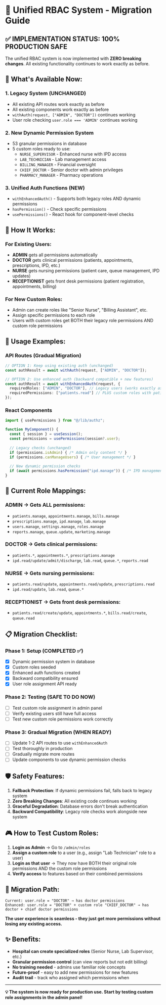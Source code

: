 # 🔐 Unified RBAC System - Migration Guide

## ✅ **IMPLEMENTATION STATUS: 100% PRODUCTION SAFE**

The unified RBAC system is now implemented with **ZERO breaking changes**. All existing functionality continues to work exactly as before.

## 🎯 **What's Available Now:**

### 1. **Legacy System (UNCHANGED)**
- All existing API routes work exactly as before
- All existing components work exactly as before  
- `withAuth(request, ["ADMIN", "DOCTOR"])` continues working
- User role checking `user.role === 'ADMIN'` continues working

### 2. **New Dynamic Permission System**
- 53 granular permissions in database
- 5 custom roles ready to use:
  - `NURSE_SUPERVISOR` - Enhanced nurse with IPD access
  - `LAB_TECHNICIAN` - Lab management access
  - `BILLING_MANAGER` - Financial oversight
  - `CHIEF_DOCTOR` - Senior doctor with admin privileges  
  - `PHARMACY_MANAGER` - Pharmacy operations

### 3. **Unified Auth Functions (NEW)**
- `withEnhancedAuth()` - Supports both legacy roles AND dynamic permissions
- `hasPermission()` - Check specific permissions
- `usePermissions()` - React hook for component-level checks

## 🚀 **How It Works:**

### **For Existing Users:**
- **ADMIN** gets all permissions automatically
- **DOCTOR** gets clinical permissions (patients, appointments, prescriptions, IPD, etc.)  
- **NURSE** gets nursing permissions (patient care, queue management, IPD updates)
- **RECEPTIONIST** gets front desk permissions (patient registration, appointments, billing)

### **For New Custom Roles:**
- Admin can create roles like "Senior Nurse", "Billing Assistant", etc.
- Assign specific permissions to each role
- Users with custom roles get BOTH their legacy role permissions AND custom role permissions

## 📝 **Usage Examples:**

### **API Routes (Gradual Migration)**

```typescript
// OPTION 1: Keep using existing auth (unchanged)
const authResult = await withAuth(request, ["ADMIN", "DOCTOR"]);

// OPTION 2: Use enhanced auth (backward compatible + new features)
const authResult = await withEnhancedAuth(request, {
  requiredRoles: ["ADMIN", "DOCTOR"], // Legacy users (works exactly as before)  
  requiredPermissions: ["patients.read"] // PLUS custom roles with patients.read
});
```

### **React Components**

```typescript
import { usePermissions } from "@/lib/authz";

function MyComponent() {
  const { session } = useSession();
  const permissions = usePermissions(session?.user);
  
  // Legacy checks (unchanged)
  if (permissions.isAdmin) { /* Admin only content */ }
  if (permissions.canManageUsers) { /* User management */ }
  
  // New dynamic permission checks
  if (await permissions.hasPermission("ipd.manage")) { /* IPD management */ }
}
```

## 🔧 **Current Role Mappings:**

### **ADMIN** → Gets ALL permissions:
- `patients.manage`, `appointments.manage`, `bills.manage`
- `prescriptions.manage`, `ipd.manage`, `lab.manage`  
- `users.manage`, `settings.manage`, `roles.manage`
- `reports.manage`, `queue.update`, `marketing.manage`

### **DOCTOR** → Gets clinical permissions:
- `patients.*`, `appointments.*`, `prescriptions.manage`
- `ipd.read/update/admit/discharge`, `lab.read`, `queue.*`, `reports.read`

### **NURSE** → Gets nursing permissions:
- `patients.read/update`, `appointments.read/update`, `prescriptions.read`
- `ipd.read/update`, `lab.read`, `queue.*`

### **RECEPTIONIST** → Gets front desk permissions:  
- `patients.read/create/update`, `appointments.*`, `bills.read/create`, `queue.read`

## 📋 **Migration Checklist:**

### **Phase 1: Setup (COMPLETED ✅)**
- [x] Dynamic permission system in database
- [x] Custom roles seeded  
- [x] Enhanced auth functions created
- [x] Backward compatibility ensured
- [x] User role assignment API ready

### **Phase 2: Testing (SAFE TO DO NOW)**
- [ ] Test custom role assignment in admin panel
- [ ] Verify existing users still have full access
- [ ] Test new custom role permissions work correctly

### **Phase 3: Gradual Migration (WHEN READY)**
- [ ] Update 1-2 API routes to use `withEnhancedAuth`
- [ ] Test thoroughly in production
- [ ] Gradually migrate more routes
- [ ] Update components to use dynamic permission checks

## 🛡️ **Safety Features:**

1. **Fallback Protection**: If dynamic permissions fail, falls back to legacy system
2. **Zero Breaking Changes**: All existing code continues working  
3. **Graceful Degradation**: Database errors don't break authentication
4. **Backward Compatibility**: Legacy role checks work alongside new system

## 🎮 **How to Test Custom Roles:**

1. **Login as Admin** → Go to `/admin/roles`
2. **Assign a custom role** to a user (e.g., assign "Lab Technician" role to a user)
3. **Login as that user** → They now have BOTH their original role permissions AND the custom role permissions
4. **Verify access** to features based on their combined permissions

## 🔄 **Migration Path:**

```
Current: user.role = "DOCTOR" → has doctor permissions
Enhanced: user.role = "DOCTOR" + custom role "CHIEF_DOCTOR" → has doctor + chief doctor permissions
```

**The user experience is seamless - they just get more permissions without losing any existing access.**

## ✨ **Benefits:**

- **Hospital can create specialized roles** (Senior Nurse, Lab Supervisor, etc.)
- **Granular permission control** (can view reports but not edit billing)
- **No training needed** - admins use familiar role concepts
- **Future-proof** - easy to add new permissions for new features
- **Audit trail** - track who assigned which permissions when

---

**💡 The system is now ready for production use. Start by testing custom role assignments in the admin panel!**
